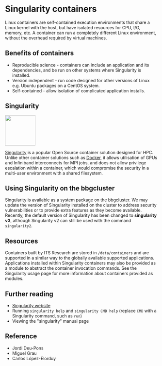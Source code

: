 <!-- # Overview -->
# Singularity containers

Linux containers are self-contained execution environments that share a Linux kernel with the host, but have isolated resources for CPU, I/O, memory, etc. A container can run a completely different Linux environment, without the overhead required by virtual machines.

## Benefits of containers

- Reproducible science - containers can include an application and its dependencies, and be run on other systems where Singularity is installed.
- Version independent - run code designed for other versions of Linux e.g. Ubuntu packages on a CentOS system.
- Self-contained - allow isolation of complicated application installs.

## Singularity

<img src="/assets/images/singularity_logo.png"  width="100" height="100">

[Singularity](https://sylabs.io/guides/latest/user-guide/introduction.html) is a popular Open Source container solution designed for HPC. Unlike other container solutions such as [Docker](https://docker.com/), it allows utilisation of GPUs and Infiniband interconnects for MPI jobs, and does not allow privilege escalation within a container, which would compromise the security in a multi-user environment with a shared filesystem.

## Using Singularity on the bbgcluster

Singularity is available as a system package on the bbgcluster. We may update the version of Singularity installed on the cluster to address security vulnerabilities or to provide extra features as they become available. Recently, the default version of Singularity has been changed to **singularity v3**, although Singularity v2 can still be used with the command `singularity2`.

## Resources

Containers built by ITS Research are stored in `/data/containers` and are supported in a similar way to the globally available supported applications. Applications installed within Singularity containers may also be provided as a module to abstract the container invocation commands. See the Singularity usage page for more information about containers provided as modules.

## Further reading

- [Singularity website](https://sylabs.io/guides/latest/user-guide/index.html)
- Running `singularity help` and `singularity CMD help` (replace `CMD` with a Singularity command, such as `run`)
- Viewing the "singularity" manual page

## Reference

- Jordi Deu-Pons
- Miguel Grau
- Carlos López-Elorduy
